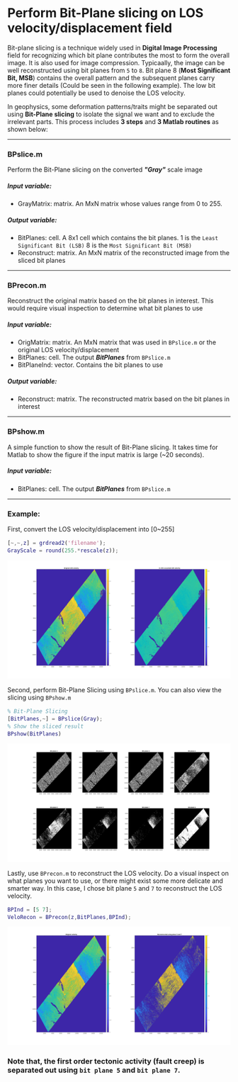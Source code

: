 # Perform Bit-Plane slicing on LOS velocity/displacement field   
Bit-plane slicing is a technique widely used in **Digital Image Processing** field for recognizing which bit plane contributes the most to form the overall image. It is also used for image compression. Typicaally, the image can be well reconstructed using bit planes from `5` to `8`. Bit plane 8 (**Most Significant Bit, MSB**) contains the overall pattern and the subsequent planes carry more finer details (Could be seen in the following example). The low bit planes could potentially be used to denoise the LOS velocity. 

In geophysics, some deformation patterns/traits might be separated out using **Bit-Plane slicing** to isolate the signal we want and to exclude the irrelevant parts. This process includes **3 steps** and **3 Matlab routines** as shown below:  

---
### BPslice.m
Perform the Bit-Plane slicing on the converted ***"Gray"*** scale image
##### Input variable:  
  * GrayMatrix: matrix. An MxN matrix whose values range from 0 to 255.

##### Output variable:
  * BitPlanes: cell. A 8x1 cell which contains the bit planes. 1 is the `Least Significant Bit (LSB)` 8 is the `Most Significant Bit (MSB)`
  * Reconstruct: matrix. An MxN matrix of the reconstructed image from the sliced bit planes

---
### BPrecon.m
Reconstruct the original matrix based on the bit planes in interest. This would require visual inspection to determine what bit planes to use
##### Input variable:  
  * OrigMatrix: matrix. An MxN matrix that was used in `BPslice.m` or the original LOS velocity/displacement
  * BitPlanes: cell. The output ***BitPlanes*** from `BPslice.m`
  * BitPlaneInd: vector. Contains the bit planes to use

##### Output variable:
  * Reconstruct: matrix. The reconstructed matrix based on the bit planes in interest

---
### BPshow.m
A simple function to show the result of Bit-Plane slicing. It takes time for Matlab to show the figure if the input matrix is large (~20 seconds). 
##### Input variable:  
  * BitPlanes: cell. The output ***BitPlanes*** from `BPslice.m`
---


### Example:
First, convert the LOS velocity/displacement into [0~255]
```matlab
[~,~,z] = grdread2('filename');
GrayScale = round(255.*rescale(z));
```
![Example](https://github.com/LiChiehLin/3D_decomposition/blob/f658d2f0e529261f8a8cb85f07ad8e193cc32595/Figures/GrayScale_convert_Example.png)

Second, perform Bit-Plane Slicing using `BPslice.m`. You can also view the slicing using `BPshow.m`
```matlab
% Bit-Plane Slicing
[BitPlanes,~] = BPslice(Gray);
% Show the sliced result
BPshow(BitPlanes)
```
![Example](https://github.com/LiChiehLin/3D_decomposition/blob/f658d2f0e529261f8a8cb85f07ad8e193cc32595/Figures/Bit-plane_slice_Example.png)

Lastly, use `BPrecon.m` to reconstruct the LOS velocity. Do a visual inspect on what planes you want to use, or there might exist some more delicate and smarter way. In this case, I chose bit plane `5` and `7` to reconstruct the LOS velocity.
```matlab
BPInd = [5 7];
VeloRecon = BPrecon(z,BitPlanes,BPInd);
```
![Example](https://github.com/LiChiehLin/3D_decomposition/blob/f658d2f0e529261f8a8cb85f07ad8e193cc32595/Figures/Reconstrcuted_Example.png)

### Note that, the first order tectonic activity (fault creep) is separated out using `bit plane 5` and `bit plane 7`.


